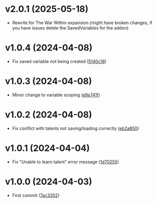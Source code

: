 # v2.0.1 (2025-05-18)

- Rewrite for The War Within expansion (might have broken changes, if you have issues delete the SavedVariables for the addon)

# v1.0.4 (2024-04-08)

- Fix saved variable not being created ([5140c16](https://github.com/guicaulada/PvPTalentsSaver/commit/5140c167246fc6fd478754e54cdcd3d6c1ca4bc0))

# v1.0.3 (2024-04-08)

- Minor change to variable scoping ([e9e741f](https://github.com/guicaulada/PvPTalentsSaver/commit/e9e741f230bb170312e6f154c32d84291da988ed))

# v1.0.2 (2024-04-08)

- Fix conflict with talents not saving/loading correctly ([eb2a850](https://github.com/guicaulada/PvPTalentsSaver/commit/eb2a8504e8f2b504a7c14268b9c443715ec872f0))

# v1.0.1 (2024-04-04)

- Fix "Unable to learn talent" error message ([1d70255](https://github.com/guicaulada/PvPTalentsSaver/commit/1d70255824488e107e8602e9208aa7248772bd62))

# v1.0.0 (2024-04-03)

- First commit ([7ac3302](https://github.com/guicaulada/PvPTalentsSaver/commit/7ac3302aa3b656dab2430294c577b98b55625b1c))
